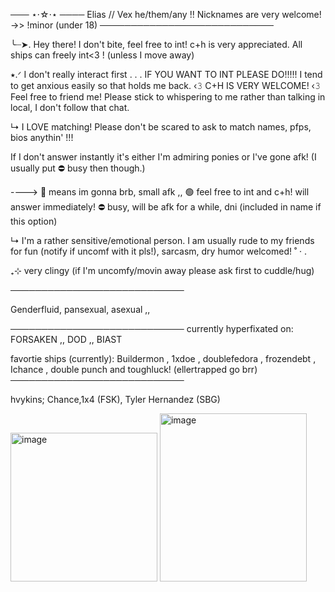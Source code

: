 ─── ⋆⋅☆⋅⋆ ────
Elias // Vex
he/them/any !!
Nicknames are very welcome!
->> !minor (under 18)
────────────────────────────

 ╰┈➤. Hey there! I don't bite, feel free to int! c+h is very appreciated. All ships can freely int<3 ! (unless I move away)

   ⭑.ᐟ I don't really interact first . . . IF YOU WANT TO INT PLEASE DO!!!!! I tend to get anxious easily so that holds me back.
     ‹𝟹 C+H IS VERY WELCOME! ‹𝟹 Feel free to friend me! Please stick to whispering to me rather than talking in local, I don't follow that chat.

   ↳ I LOVE matching! Please don't be scared to ask to match names, pfps, bios anythin' !!!
  
   If I don't answer instantly it's either I'm admiring ponies or I've gone afk! (I usually put ⛔ busy then though.)
 
----> 🌙 means im gonna brb, small afk ,, 🟢 feel free to int and c+h! will answer immediately! ⛔ busy, will be afk for a while, dni (included in name if this option)

  ↳ I'm a rather sensitive/emotional person. I am usually rude to my friends for fun (notify if uncomf with it pls!), sarcasm, dry humor welcomed! ˚ · .

   ₊⊹ very clingy (if I'm uncomfy/movin away please ask first to cuddle/hug)

────────────────────────────

Genderfluid, pansexual, asexual ,,

────────────────────────────
currently hyperfixated on: FORSAKEN ,, DOD ,, BIAST 

favortie ships (currently): Buildermon , 1xdoe , doublefedora , frozendebt , Ichance , double punch and toughluck! (ellertrapped go brr)
────────────────────────────

hvykins; Chance,1x4 (FSK), Tyler Hernandez (SBG)


<img width="235" height="238" alt="image" src="https://github.com/user-attachments/assets/62a7b8f1-b47c-4f34-b06d-492b69c059c6" />

<img width="235" height="269" alt="image" src="https://github.com/user-attachments/assets/24fad1af-0f95-4391-b28b-bc3158f31bc3" />


